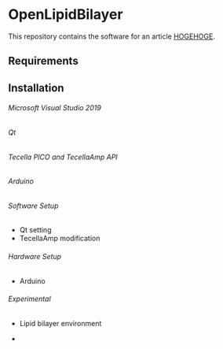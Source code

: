 # OpenLipidBilayer

This repository contains the software for an article [HOGEHOGE](https://www.kikagaku.ai/).


## Requirements


## Installation

###### Microsoft Visual Studio 2019


###### Qt


###### Tecella PICO and TecellaAmp API





###### Arduino


###### Software Setup
* Qt setting
* TecellaAmp modification



###### Hardware Setup
* Arduino



###### Experimental
* Lipid bilayer environment

*


